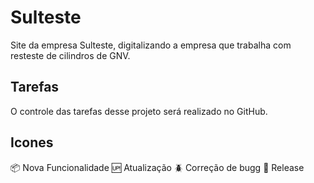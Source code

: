 # Sulteste
Site da empresa Sulteste, digitalizando a empresa que trabalha com resteste de cilindros de GNV.

## Tarefas

O controle das tarefas desse projeto será realizado no GitHub.

## Icones

:package: Nova Funcionalidade
:up: Atualização
:beetle: Correção de bugg
:checkered_flag: Release